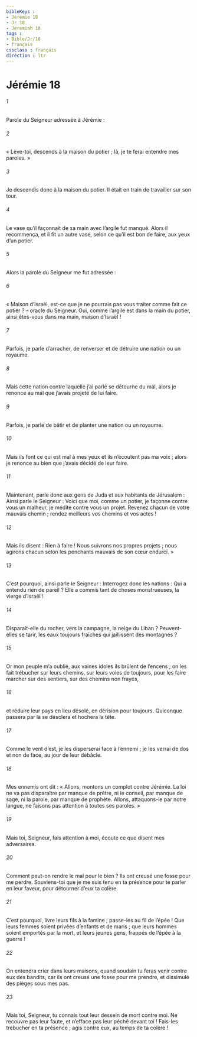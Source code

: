 ```yaml
---
bibleKeys : 
- Jérémie 18
- Jr 18
- Jeremiah 18
tags : 
- Bible/Jr/18
- français
cssclass : français
direction : ltr
---
```


# Jérémie 18

###### 1
Parole du Seigneur adressée à Jérémie :
###### 2
« Lève-toi, descends à la maison du potier ; là, je te ferai entendre mes paroles. »
###### 3
Je descendis donc à la maison du potier. Il était en train de travailler sur son tour.
###### 4
Le vase qu’il façonnait de sa main avec l’argile fut manqué. Alors il recommença, et il fit un autre vase, selon ce qu’il est bon de faire, aux yeux d’un potier.
###### 5
Alors la parole du Seigneur me fut adressée :
###### 6
« Maison d’Israël, est-ce que je ne pourrais pas vous traiter comme fait ce potier ? – oracle du Seigneur. Oui, comme l’argile est dans la main du potier, ainsi êtes-vous dans ma main, maison d’Israël !
###### 7
Parfois, je parle d’arracher, de renverser et de détruire une nation ou un royaume.
###### 8
Mais cette nation contre laquelle j’ai parlé se détourne du mal, alors je renonce au mal que j’avais projeté de lui faire.
###### 9
Parfois, je parle de bâtir et de planter une nation ou un royaume.
###### 10
Mais ils font ce qui est mal à mes yeux et ils n’écoutent pas ma voix ; alors je renonce au bien que j’avais décidé de leur faire.
###### 11
Maintenant, parle donc aux gens de Juda et aux habitants de Jérusalem : Ainsi parle le Seigneur : Voici que moi, comme un potier, je façonne contre vous un malheur, je médite contre vous un projet. Revenez chacun de votre mauvais chemin ; rendez meilleurs vos chemins et vos actes !
###### 12
Mais ils disent : Rien à faire ! Nous suivrons nos propres projets ; nous agirons chacun selon les penchants mauvais de son cœur endurci. »
###### 13
C’est pourquoi, ainsi parle le Seigneur :
Interrogez donc les nations :
Qui a entendu rien de pareil ?
Elle a commis tant de choses monstrueuses,
la vierge d’Israël !
###### 14
Disparaît-elle du rocher, vers la campagne,
la neige du Liban ?
Peuvent-elles se tarir, les eaux toujours fraîches
qui jaillissent des montagnes ?
###### 15
Or mon peuple m’a oublié,
aux vaines idoles ils brûlent de l’encens ;
on les fait trébucher sur leurs chemins,
sur leurs voies de toujours,
pour les faire marcher sur des sentiers,
sur des chemins non frayés,
###### 16
et réduire leur pays en lieu désolé,
en dérision pour toujours.
Quiconque passera par là
se désolera et hochera la tête.
###### 17
Comme le vent d’est, je les disperserai face à l’ennemi ;
je les verrai de dos et non de face,
au jour de leur débâcle.
###### 18
Mes ennemis ont dit : « Allons, montons un complot contre Jérémie. La loi ne va pas disparaître par manque de prêtre, ni le conseil, par manque de sage, ni la parole, par manque de prophète. Allons, attaquons-le par notre langue, ne faisons pas attention à toutes ses paroles. »
###### 19
Mais toi, Seigneur, fais attention à moi,
écoute ce que disent mes adversaires.
###### 20
Comment peut-on rendre le mal pour le bien ?
Ils ont creusé une fosse pour me perdre.
Souviens-toi que je me suis tenu en ta présence
pour te parler en leur faveur,
pour détourner d’eux ta colère.
###### 21
C’est pourquoi, livre leurs fils à la famine ;
passe-les au fil de l’épée !
Que leurs femmes soient privées d’enfants et de maris ;
que leurs hommes soient emportés par la mort,
et leurs jeunes gens, frappés de l’épée à la guerre !
###### 22
On entendra crier dans leurs maisons,
quand soudain tu feras venir contre eux des bandits,
car ils ont creusé une fosse pour me prendre,
et dissimulé des pièges sous mes pas.
###### 23
Mais toi, Seigneur, tu connais
tout leur dessein de mort contre moi.
Ne recouvre pas leur faute,
et n’efface pas leur péché devant toi !
Fais-les trébucher en ta présence ;
agis contre eux, au temps de ta colère !
